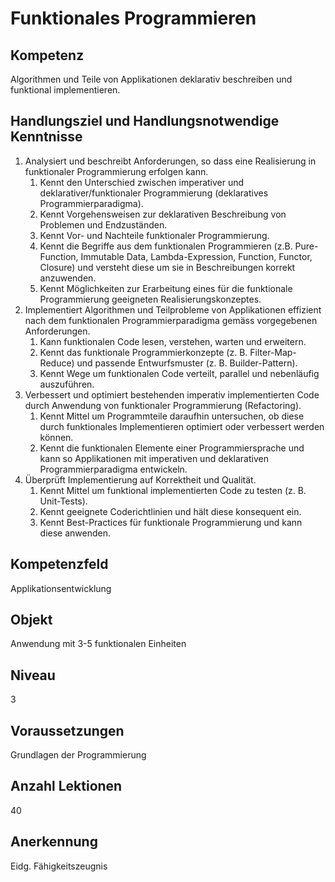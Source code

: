 # Funktionales Programmieren

## Kompetenz
Algorithmen und Teile von Applikationen deklarativ beschreiben und funktional implementieren.

## Handlungsziel und Handlungsnotwendige Kenntnisse
1. Analysiert und beschreibt Anforderungen, so dass eine Realisierung in funktionaler Programmierung erfolgen kann. 
   1. Kennt den Unterschied zwischen imperativer und deklarativer/funktionaler Programmierung (deklaratives Programmierparadigma).
   1. Kennt Vorgehensweisen zur deklarativen Beschreibung von Problemen und Endzuständen.
   1. Kennt Vor- und Nachteile funktionaler Programmierung. 
   1. Kennt die Begriffe aus dem funktionalen Programmieren (z.B. Pure-Function, Immutable Data, Lambda-Expression, Function, Functor, Closure) und versteht diese um sie in Beschreibungen korrekt anzuwenden.  
   1. Kennt Möglichkeiten zur Erarbeitung eines für die funktionale Programmierung geeigneten Realisierungskonzeptes.
1. Implementiert Algorithmen und Teilprobleme von Applikationen effizient nach dem funktionalen Programmierparadigma gemäss vorgegebenen Anforderungen.
   1. Kann funktionalen Code lesen, verstehen, warten und erweitern. 
   1. Kennt das funktionale Programmierkonzepte (z. B. Filter-Map-Reduce) und passende Entwurfsmuster (z. B. Builder-Pattern).
   1. Kennt Wege um funktionalen Code verteilt, parallel und nebenläufig auszuführen.
1. Verbessert und optimiert bestehenden imperativ implementierten Code durch Anwendung von funktionaler Programmierung (Refactoring).
   1. Kennt Mittel um Programmteile daraufhin untersuchen, ob diese durch funktionales Implementieren optimiert oder verbessert werden können. 
   1. Kennt die funktionalen Elemente einer Programmiersprache und kann so Applikationen mit imperativen und deklarativen Programmierparadigma entwickeln.
1. Überprüft Implementierung auf Korrektheit und Qualität.
   1. Kennt Mittel um funktional implementierten Code zu testen (z. B. Unit-Tests).  
   1. Kennt geeignete Coderichtlinien und hält diese konsequent ein.
   1. Kennt Best-Practices für funktionale Programmierung und kann diese anwenden.

## Kompetenzfeld
Applikationsentwicklung

## Objekt
Anwendung mit 3-5 funktionalen Einheiten

## Niveau
3

## Voraussetzungen
Grundlagen der Programmierung    

## Anzahl Lektionen
40

## Anerkennung
Eidg. Fähigkeitszeugnis
